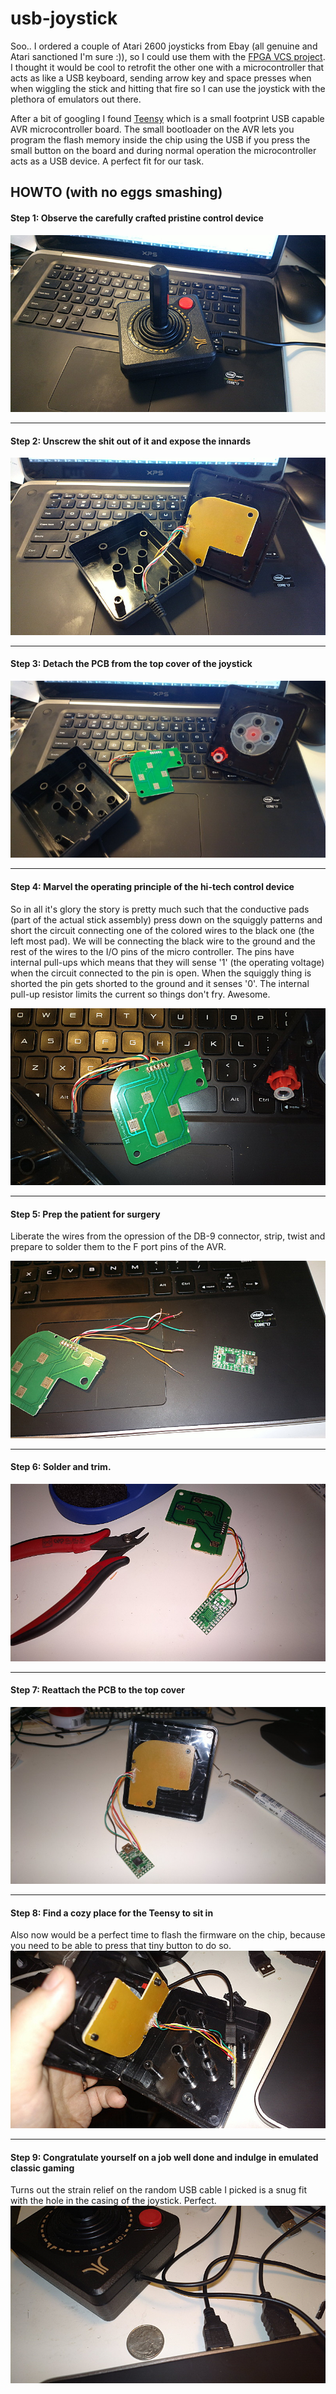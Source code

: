 usb-joystick
============

Soo.. I ordered a couple of Atari 2600 joysticks from Ebay (all genuine and Atari sanctioned I'm sure :)),
so I could use them with the [FPGA VCS project](https://github.com/elpuri/argh2600). I thought it would be cool
to retrofit the other one with a microcontroller that acts as like a USB keyboard, sending arrow key and space presses
when when wiggling the stick and hitting that fire so I can use the joystick with the plethora of emulators out there.

After a bit of googling I found  [Teensy](http://pjrc.com/store/teensy.html) which is a small footprint USB capable AVR microcontroller board. The small bootloader on the AVR lets you program the flash memory inside the chip using the USB if you press the small button on the board and during normal operation the microcontroller acts as a USB device. A perfect fit for our task.

HOWTO (with no eggs smashing)
--------------------

#### Step 1: Observe the carefully crafted pristine control device
![](https://github.com/elpuri/usb-joystick/blob/master/photos/1.jpg?raw=true)
- - - 

#### Step 2: Unscrew the shit out of it and expose the innards
![](https://github.com/elpuri/usb-joystick/blob/master/photos/2.jpg?raw=true)
- - - 

#### Step 3: Detach the PCB from the top cover of the joystick
![](https://github.com/elpuri/usb-joystick/blob/master/photos/3.jpg?raw=true)
- - -

#### Step 4: Marvel the operating principle of the hi-tech control device
So in all it's glory the story is pretty much such that the conductive pads (part of the actual stick assembly)
press down on the squiggly patterns and short the circuit connecting one of the colored wires to the black one
(the left most pad). We will be connecting the black wire to the ground and the rest of the wires to the I/O pins
of the micro controller. The pins have internal pull-ups which means that they will sense '1' (the operating voltage)
when the circuit connected to the pin is open. When the squiggly thing is shorted the pin gets shorted to the ground
and it senses '0'. The internal pull-up resistor limits the current so things don't fry. Awesome.

![](https://github.com/elpuri/usb-joystick/blob/master/photos/4.jpg?raw=true)
- - -

#### Step 5: Prep the patient for surgery
Liberate the wires from the opression of the DB-9 connector, strip, twist and prepare to solder them to the
F port pins of the AVR.

![](https://github.com/elpuri/usb-joystick/blob/master/photos/5.jpg?raw=true)
- - - 

#### Step 6: Solder and trim.
![](https://github.com/elpuri/usb-joystick/blob/master/photos/6.jpg?raw=true)
- - - 

#### Step 7: Reattach the PCB to the top cover
![](https://github.com/elpuri/usb-joystick/blob/master/photos/7.jpg?raw=true)
- - -

#### Step 8: Find a cozy place for the Teensy to sit in
Also now would be a perfect time to flash the firmware on the chip, because you need to be able to press that tiny button to do so.
![](https://github.com/elpuri/usb-joystick/blob/master/photos/8.jpg?raw=true)
- - -

#### Step 9: Congratulate yourself on a job well done and indulge in emulated classic gaming
Turns out the strain relief on the random USB cable I picked is a snug fit with the hole in the casing of the joystick. Perfect. 
![](https://github.com/elpuri/usb-joystick/blob/master/photos/9.jpg?raw=true)
